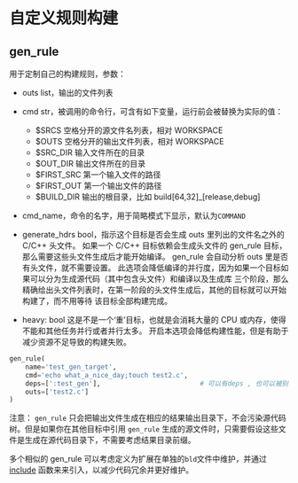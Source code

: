 # 自定义规则构建

## gen\_rule

用于定制自己的构建规则，参数：
- outs list，输出的文件列表
- cmd str，被调用的命令行，可含有如下变量，运行前会被替换为实际的值：
    - $SRCS 空格分开的源文件名列表，相对 WORKSPACE
    - $OUTS 空格分开的输出文件列表，相对 WORKSPACE
    - $SRC\_DIR 输入文件所在的目录
    - $OUT\_DIR 输出文件所在的目录
    - $FIRST\_SRC 第一个输入文件的路径
    - $FIRST\_OUT 第一个输出文件的路径
    - $BUILD\_DIR 输出的根目录，比如 build[64,32]\_[release,debug]

- cmd\_name，命令的名字，用于简略模式下显示，默认为`COMMAND`
- generate\_hdrs bool，指示这个目标是否会生成 outs 里列出的文件名之外的 C/C++ 头文件。
  如果一个 C/C++ 目标依赖会生成头文件的 gen\_rule 目标，那么需要这些头文件生成后才能开始编译。
  gen\_rule 会自动分析 outs 里是否有头文件，就不需要设置。
  此选项会降低编译的并行度，因为如果一个目标如果可以分为生成源代码（其中包含头文件）和编译以及生成库
  三个阶段，那么精确给出头文件列表时，在第一阶段的头文件生成后，其他的目标就可以开始构建了，而不用等待
  该目标全部构建完成。
- heavy: bool 这是不是一个‘重’目标，也就是会消耗大量的 CPU 或内存，使得不能和其他任务并行或者并行太多。
  开启本选项会降低构建性能，但是有助于减少资源不足导致的构建失败。

```python
gen_rule(
    name='test_gen_target',
    cmd='echo what_a_nice_day;touch test2.c',
    deps=[':test_gen'],                         # 可以有deps , 也可以被别的target依赖
    outs=['test2.c']
)
````

注意：
`gen_rule` 只会把输出文件生成在相应的结果输出目录下，不会污染源代码树。但是如果你在其他目标中引用
`gen_rule` 生成的源文件时，只需要假设这些文件是生成在源代码目录下，不需要考虑结果目录前缀。

多个相似的 gen\_rule 可以考虑定义为扩展在单独的`bld`文件中维护，并通过 [include](../include.md)
函数来来引入，以减少代码冗余并更好维护。
